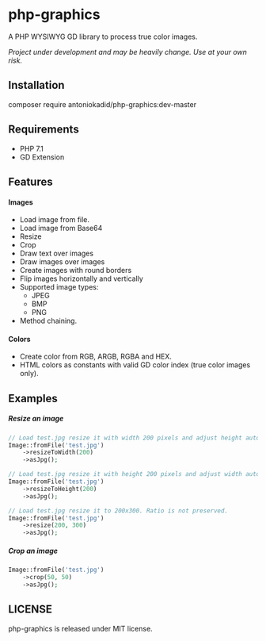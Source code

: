 # php-graphics

A PHP WYSIWYG GD library to process true color images.

*Project under development and may be heavily change. Use at your own risk.*

## Installation

composer require antoniokadid/php-graphics:dev-master

## Requirements
* PHP 7.1
* GD Extension

## Features

#### Images
* Load image from file.
* Load image from Base64
* Resize
* Crop
* Draw text over images
* Draw images over images
* Create images with round borders
* Flip images horizontally and vertically
* Supported image types:
  * JPEG
  * BMP
  * PNG
* Method chaining.

#### Colors
* Create color from RGB, ARGB, RGBA and HEX.
* HTML colors as constants with valid GD color index (true color images only).


## Examples

##### Resize an image

```php
// Load test.jpg resize it with width 200 pixels and adjust height automatically.
Image::fromFile('test.jpg')
    ->resizeToWidth(200)
    ->asJpg();

// Load test.jpg resize it with height 200 pixels and adjust width automatically.
Image::fromFile('test.jpg')
    ->resizeToHeight(200)
    ->asJpg();

// Load test.jpg resize it to 200x300. Ratio is not preserved.
Image::fromFile('test.jpg')
    ->resize(200, 300)
    ->asJpg();
```

##### Crop an image

```php
Image::fromFile('test.jpg')
    ->crop(50, 50)
    ->asJpg();
```

## LICENSE

php-graphics is released under MIT license.
